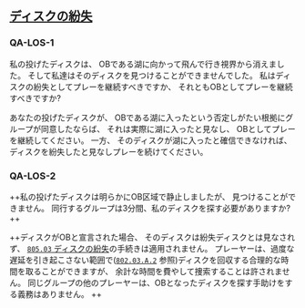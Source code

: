 ## [ディスクの紛失](80503)

### QA-LOS-1
私の投げたディスクは、
OBである湖に向かって飛んで行き視界から消えました。
そして私達はそのディスクを見つけることができませんでした。
私はディスクの紛失としてプレーを継続すべきですか、
それともOBとしてプレーを継続すべきですか?

あなたの投げたディスクが、
OBである湖に入ったという否定しがたい根拠にグループが同意したならば、
それは実際に湖に入ったと見なし、
OBとしてプレーを継続してください。
一方、
そのディスクが湖に入ったと確信できなければ、
ディスクを紛失したと見なしプレーを続けてください。

### QA-LOS-2
++私の投げたディスクは明らかにOB区域で静止しましたが、
見つけることができません。
同行するグループは3分間、私のディスクを探す必要がありますか? ++

++ディスクがOBと宣言された場合、
そのディスクは紛失ディスクとは見なされず、
[`805.03` ディスクの紛失](80503)の手続きは適用されません。
プレーヤーは、過度な遅延を引き起こさない範囲で([`802.03.A.2`](80203) 参照)ディスクを回収する合理的な時間を取ることができますが、
余計な時間を費やして捜索することは許されません。
同じグループの他のプレーヤーは、OBとなったディスクを探す手助けをする義務はありません。 ++
